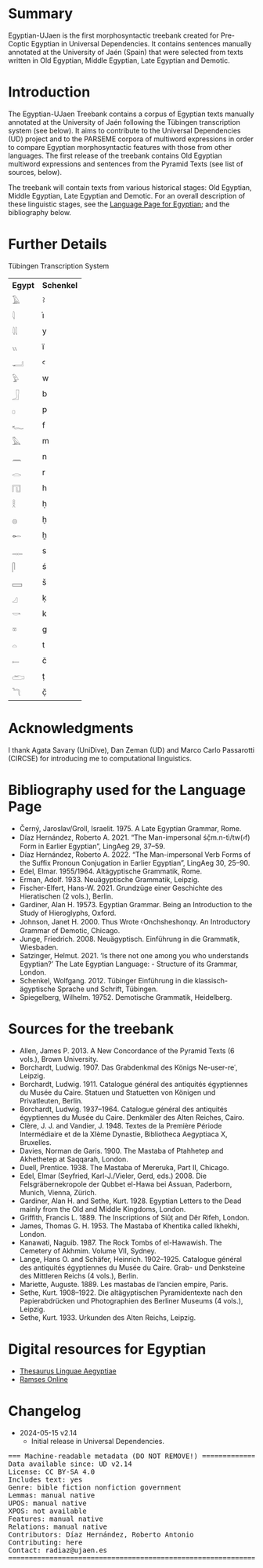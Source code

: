 # Summary

Egyptian-UJaen is the first morphosyntactic treebank created for Pre-Coptic Egyptian in Universal Dependencies.
It contains sentences manually annotated at the University of Jaén (Spain) that were selected from texts written
in Old Egyptian, Middle Egyptian, Late Egyptian and Demotic.


# Introduction

The Egyptian-UJaen Treebank contains a corpus of Egyptian texts manually annotated at the University of Jaén
following the Tübingen transcription system (see below). It aims to contribute to the Universal Dependencies (UD)
project and to the PARSEME corpora of multiword expressions in order to compare Egyptian morphosyntactic features
with those from other languages. The first release of the treebank contains Old Egyptian multiword expressions
and sentences from the Pyramid Texts (see list of sources, below).

The treebank will contain texts from various historical stages: Old Egyptian, Middle Egyptian, Late Egyptian
and Demotic. For an overall description of these linguistic stages, see the [Language Page for
Egyptian](https://universaldependencies.org/egy/index.html); and the bibliography below.

# Further Details

Tübingen Transcription System

<table>
<tr><th>Egypt</th>	<th>Schenkel</th></tr>
<tr><td>𓄿</td>	<td>ꜣ</td></tr>
<tr><td>𓇋</td>	<td>i҆</td></tr>
<tr><td>𓇌</td>	<td>y</td></tr>
<tr><td>𓏭</td>	<td>ï</td></tr>
<tr><td>𓂝</td>	<td>ꜥ</td></tr>
<tr><td>𓅱</td>	<td>w</td></tr>
<tr><td>𓃀</td>	<td>b</td></tr>
<tr><td>𓊪</td>	<td>p</td></tr>
<tr><td>𓆑</td>	<td>f</td></tr>
<tr><td>𓅓</td>	<td>m</td></tr>
<tr><td>𓈖</td>	<td>n</td></tr>
<tr><td>𓂋</td>	<td>r</td></tr>
<tr><td>𓉔</td>	<td>h</td></tr>
<tr><td>𓎛</td>	<td>ḥ</td></tr>
<tr><td>𓐍</td>	<td>ḫ</td></tr>
<tr><td>𓄡</td>	<td>ẖ</td></tr>
<tr><td>𓊃</td>	<td>s</td></tr>
<tr><td>𓋴</td>	<td>ś</td></tr>
<tr><td>𓈙</td>	<td>š</td></tr>
<tr><td>𓈎</td>	<td>ḳ</td></tr>
<tr><td>𓎡</td>	<td>k</td></tr>
<tr><td>𓎼</td>	<td>g</td></tr>
<tr><td>𓏏</td>	<td>t</td></tr>
<tr><td>𓍿</td>	<td>č</td></tr>
<tr><td>𓂧</td>	<td>ṭ</td></tr>
<tr><td>𓆓</td>	<td>č̣</td></tr>
</table>


# Acknowledgments

I thank Agata Savary (UniDive), Dan Zeman (UD) and Marco Carlo Passarotti (CIRCSE) for introducing me to computational linguistics.


# Bibliography used for the Language Page

- Černý, Jaroslav/Groll, Israelit. 1975. A Late Egyptian Grammar, Rome.
- Díaz Hernández, Roberto A. 2021. “The Man-impersonal śč̣m.n-ti҆/tw(⸗f) Form in Earlier Egyptian”, LingAeg 29, 37–59.
- Díaz Hernández, Roberto A. 2022. “The Man-impersonal Verb Forms of the Suffix Pronoun Conjugation in Earlier Egyptian”, LingAeg 30, 25–90.
- Edel, Elmar. 1955/1964. Altägyptische Grammatik, Rome.
- Erman, Adolf. 1933. Neuägyptische Grammatik, Leipzig.
- Fischer-Elfert, Hans-W. 2021. Grundzüge einer Geschichte des Hieratischen (2 vols.), Berlin.
- Gardiner, Alan H. 19573. Egyptian Grammar. Being an Introduction to the Study of Hieroglyphs,
Oxford.
- Johnson, Janet H. 2000. Thus Wrote ꜥOnchsheshonqy. An Introductory Grammar of Demotic, Chicago.
- Junge, Friedrich. 2008. Neuägyptisch. Einführung in die Grammatik, Wiesbaden.
- Satzinger, Helmut. 2021. ‘Is there not one among you who understands Egyptian?’ The Late Egyptian Language: - Structure of its Grammar, London.
- Schenkel, Wolfgang. 2012. Tübinger Einführung in die klassisch-ägyptische Sprache und Schrift, Tübingen.
- Spiegelberg, Wilhelm. 19752. Demotische Grammatik, Heidelberg.


# Sources for the treebank

- Allen, James P. 2013. A New Concordance of the Pyramid Texts (6 vols.), Brown University.
- Borchardt, Ludwig. 1907. Das Grabdenkmal des Königs Ne-user-reʿ, Leipzig.
- Borchardt, Ludwig. 1911. Catalogue général des antiquités égyptiennes du Musée du Caire. Statuen und Statuetten von Königen und Privatleuten, Berlin.
- Borchardt, Ludwig. 1937–1964. Catalogue général des antiquités égyptiennes du Musée du Caire. Denkmäler des Alten Reiches, Cairo.
- Clère, J. J. and Vandier, J. 1948. Textes de la Première Période Intermédiaire et de la XIème Dynastie, Bibliotheca Aegyptiaca X, Bruxelles.
- Davies, Norman de Garis. 1900. The Mastaba of Ptahhetep and Akhethetep at Saqqarah, London.
- Duell, Prentice. 1938. The Mastaba of Mereruka, Part II, Chicago.
- Edel, Elmar (Seyfried, Karl-J./Vieler, Gerd, eds.) 2008. Die Felsgräbernekropole der Qubbet el-Hawa bei Assuan, Paderborn, Munich, Vienna, Zürich.
- Gardiner, Alan H. and Sethe, Kurt. 1928. Egyptian Letters to the Dead mainly from the Old and Middle Kingdoms, London.
- Griffith, Francis L. 1889. The Inscriptions of Siûṭ and Dêr Rifeh, London.
- James, Thomas G. H. 1953. The Mastaba of Khentika called Ikhekhi, London.
- Kanawati, Naguib. 1987. The Rock Tombs of el-Hawawish. The Cemetery of Akhmim. Volume VII, Sydney.
- Lange, Hans O. and Schäfer, Heinrich. 1902–1925. Catalogue général des antiquités égyptiennes du Musée du Caire. Grab- und Denksteine des Mittleren Reichs (4 vols.), Berlin.
- Mariette, Auguste. 1889. Les mastabas de l’ancien empire, Paris.
- Sethe, Kurt. 1908–1922. Die altägyptischen Pyramidentexte nach den Papierabdrücken und Photographien des Berliner Museums (4 vols.), Leipzig.
- Sethe, Kurt. 1933. Urkunden des Alten Reichs, Leipzig.


# Digital resources for Egyptian

- [Thesaurus Linguae Aegyptiae](https://thesaurus-linguae-aegyptiae.de/home)
- [Ramses Online](http://ramses.ulg.ac.be/)

# Changelog

* 2024-05-15 v2.14
  * Initial release in Universal Dependencies.


<pre>
=== Machine-readable metadata (DO NOT REMOVE!) ================================
Data available since: UD v2.14
License: CC BY-SA 4.0
Includes text: yes
Genre: bible fiction nonfiction government
Lemmas: manual native
UPOS: manual native
XPOS: not available
Features: manual native
Relations: manual native
Contributors: Díaz Hernández, Roberto Antonio
Contributing: here
Contact: radiaz@ujaen.es
===============================================================================
</pre>
